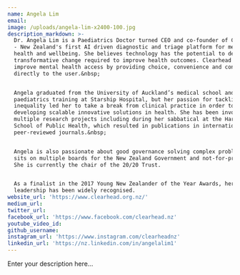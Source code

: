 ```yaml
---
name: Angela Lim
email:
image: /uploads/angela-lim-x2400-100.jpg
description_markdown: >-
  Dr. Angela Lim is a Paediatrics Doctor turned CEO and co-founder of Clearhead
  - New Zealand's first AI driven diagnostic and triage platform for mental
  health and wellbeing. She believes technology has the potential to deliver the
  transformative change required to improve health outcomes. Clearhead aims to
  improve mental health access by providing choice, convenience and control
  directly to the user.&nbsp;


  Angela graduated from the University of Auckland’s medical school and started
  paediatrics training at Starship Hospital, but her passion for tackling
  inequality led her to take a break from clinical practice in order to focus on
  developing scalable innovative solutions in health. She has been involved in
  multiple research projects including during her sabbatical at the Harvard
  School of Public Health, which resulted in publications in international
  peer-reviewed journals.&nbsp;


  Angela is also passionate about good governance solving complex problems, and
  sits on multiple boards for the New Zealand Government and not-for-profits.
  She is currently the chair of the 20/20 Trust.


  As a finalist in the 2017 Young New Zealander of the Year Awards, her
  leadership has been widely recognised.
website_url: 'https://www.clearhead.org.nz/'
medium_url:
twitter_url:
facebook_url: 'https://www.facebook.com/clearhead.nz'
youtube_video_id:
github_username:
instagram_url: 'https://www.instagram.com/clearheadnz'
linkedin_url: 'https://nz.linkedin.com/in/angelalim1'
---
```


Enter your description here...
